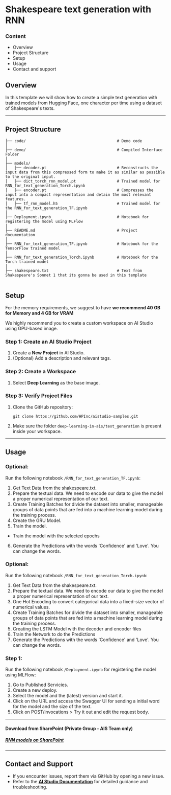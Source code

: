# Shakespeare text generation with RNN

### Content
- Overview
- Project Structure
- Setup
- Usage
- Contact and support

## Overview
In this template we will show how to create a simple text generation with trained models from Hugging Face, one character per time using a dataset of Shakespeare's texts.

 ---

 ## Project Structure
```
├── code/                                        # Demo code
│
├── demo/                                        # Compiled Interface Folder
│ 
├── models/
│   ├── decoder.pt                               # Reconstructs the input data from this compressed form to make it as similar as possible to the original input.
│   ├── dict_torch_rnn_model.pt                  # Trained model for RNN_for_text_generation_Torch.ipynb
│   ├── encoder.pt                               # Compresses the input into a compact representation and detain the most relevant features.
│   ├── tf_rnn_model.h5                          # Trained model for the RNN_for_text_generation_TF.ipynb
│
├── Deployment.ipynb                             # Notebook for registering the model using MLFlow
│   
├── README.md                                    # Project documentation
│                         
├── RNN_for_text_generation_TF.ipynb             # Notebook for the TensorFlow trained model
│                         
├── RNN_for_text_generation_Torch.ipynb          # Notebook for the Torch trained model
│                         
├── shakespeare.txt                              # Text from Shakespeare's Sonnet 1 that its gonna be used in this template
                                    
```
## Setup

 For the memory requirements, we suggest to have **we recommend 40 GB for Memory and 4 GB for VRAM**

 We highly recommend you to create a custom workspace on AI Studio using GPU-based image.

### Step 1: Create an AI Studio Project  
1. Create a **New Project** in AI Studio.   
2. (Optional) Add a description and relevant tags. 

### Step 2: Create a Workspace  
1. Select **Deep Learning** as the base image.

### Step 3: Verify Project Files 
1. Clone the GitHub repository:  
   ```
   git clone https://github.com/HPInc/aistudio-samples.git
   ```  
2. Make sure the folder `deep-learning-in-ais/text_generation` is present inside your workspace.

---

## Usage

### Optional:
Run the following notebook `/RNN_for_text_generation_TF.ipynb`:
1. Get Text Data from the shakespeare.txt.
2. Prepare the textual data. We need to encode our data to give the model a proper numerical representation of our text.
3. Create Training Batches for divide the dataset into smaller, manageable groups of data points that are fed into a machine learning model during the training process.
4. Create the GRU Model.
5. Train the model.
- Train the model with the selected epochs
6. Generate the Predictions with the words 'Confidence' and 'Love'. You can change the words.

### Optional:
Run the following notebook `/RNN_for_text_generation_Torch.ipynb`:
1. Get Text Data from the shakespeare.txt.
2. Prepare the textual data. We need to encode our data to give the model a proper numerical representation of our text.
3. One Hot Encoding to convert categorical data into a fixed-size vector of numerical values.
4. Create Training Batches for divide the dataset into smaller, manageable groups of data points that are fed into a machine learning model during the training process.
5. Creating the LSTM Model with the decoder and encoder files
6. Train the Network to do the Predictions
7. Generate the Predictions with the words 'Confidence' and 'Love'. You can change the words.

### Step 1:
Run the following notebook `/Deployment.ipynb` for registering the model using MLFlow:
1. Go to Published Servicies.
2. Create a new deploy.
3. Select the model and the (latest) version and start it.
4. Click on the URL and access the Swagger UI for sending a initial word for the model and the size of the text.
5. Click on POST/invocations > Try it out and edit the request body.

---

#### Download from SharePoint (Private Group - AIS Team only)

##### [RNN models on SharePoint](https://hp.sharepoint.com/:f:/r/teams/HPDataSciencePlatform/Shared%20Documents/QA/%5BiUAT%5D%20Data%20sources/Models/RNNs?csf=1&web=1&e=1hgHAx)

---
 ## Contact and Support  
- If you encounter issues, report them via GitHub by opening a new issue.  
- Refer to the **[AI Studio Documentation](https://zdocs.datascience.hp.com/docs/aistudio/overview)** for detailed guidance and troubleshooting.